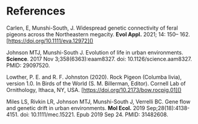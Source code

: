 
# References 

Carlen, E, Munshi-South, J. Widespread genetic connectivity of feral pigeons across the Northeastern megacity. __Evol Appl.__ 2021; 14: 150– 162. [https://doi.org/10.1111/eva.12972]()

Johnson MTJ, Munshi-South J. Evolution of life in urban environments. __Science__. 2017 Nov 3;358(6363):eaam8327. doi: 10.1126/science.aam8327. PMID: 29097520.

Lowther, P. E. and R. F. Johnston (2020). Rock Pigeon (Columba livia), version 1.0. In Birds of the World (S. M. Billerman, Editor). Cornell Lab of Ornithology, Ithaca, NY, USA. [https://doi.org/10.2173/bow.rocpig.01]()

Miles LS, Rivkin LR, Johnson MTJ, Munshi-South J, Verrelli BC. Gene flow and genetic drift in urban environments. __Mol Ecol.__ 2019 Sep;28(18):4138-4151. doi: 10.1111/mec.15221. Epub 2019 Sep 24. PMID: 31482608.
